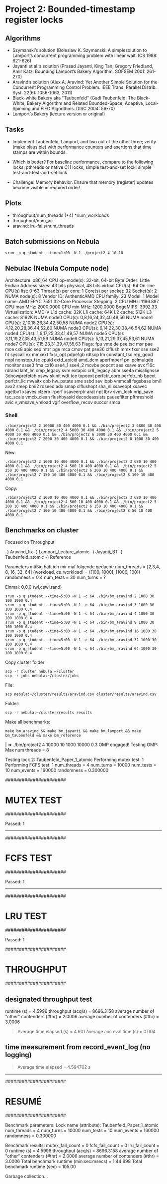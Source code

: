 # Project 2: Bounded-timestamp register locks

## Algorithms

* Szymanski’s solution (Boleslaw K. Szymanski: A simplesolution to Lamport’s concurrent programming problem with linear wait. ICS 1988: 621-626)
* Jayanti et al.’s solution (Prasad Jayanti, King Tan, Gregory Friedland, Amir Katz: Bounding Lamport’s Bakery Algorithm. SOFSEM 2001: 261-270)
* Aravind’s solution (Alex A. Aravind: Yet Another Simple Solution for the Concurrent Programming Control Problem. IEEE Trans. Parallel Distrib. Syst. 22(6): 1056-1063, 2011)
* Black-white Bakery aka "Taubenfeld" (Gadi Taubenfeld: The Black-White, Bakery Algorithm and Related Bounded-Space, Adaptive, Local-Spinning and FIFO Algorithms. DISC 2004: 56-70)
* Lamport’s Bakery (lecture version or original)

## Tasks

* Implement Taubenfeld, Lamport, and two out of the other three; verify (make plausible) with performance counters
and asertions that time stamps are within bounds.

* Which is better? For baseline performance, compare to the
following locks: pthreads or native C11 locks, simple test-and-set
lock, simple test-and-test-and-set lock

* Challenge: Memory behavior. Ensure that memory (register)
updates become visible in required order!

## Plots

- throughput/num_threads (*4) *num_workloads
- throughput/num_ac
- aravind: lru-fails/num_threads


## Batch submissions on Nebula

```shell
srun -p q_student --time=1:00 -N 1 ./project2 4 10 10
```

## Nebulac (Nebula Compute node)

Architecture:        x86_64
CPU op-mode(s):      32-bit, 64-bit
Byte Order:          Little Endian
Address sizes:       43 bits physical, 48 bits virtual
CPU(s):              64
On-line CPU(s) list: 0-63
Thread(s) per core:  1
Core(s) per socket:  32
Socket(s):           2
NUMA node(s):        8
Vendor ID:           AuthenticAMD
CPU family:          23
Model:               1
Model name:          AMD EPYC 7551 32-Core Processor
Stepping:            2
CPU MHz:             1196.897
CPU max MHz:         2000,0000
CPU min MHz:         1200,0000
BogoMIPS:            3992.33
Virtualization:      AMD-V
L1d cache:           32K
L1i cache:           64K
L2 cache:            512K
L3 cache:            8192K
NUMA node0 CPU(s):   0,8,16,24,32,40,48,56
NUMA node1 CPU(s):   2,10,18,26,34,42,50,58
NUMA node2 CPU(s):   4,12,20,28,36,44,52,60
NUMA node3 CPU(s):   6,14,22,30,38,46,54,62
NUMA node4 CPU(s):   1,9,17,25,33,41,49,57
NUMA node5 CPU(s):   3,11,19,27,35,43,51,59
NUMA node6 CPU(s):   5,13,21,29,37,45,53,61
NUMA node7 CPU(s):   7,15,23,31,39,47,55,63
Flags:               fpu vme de pse tsc msr pae mce cx8 apic sep mtrr pge mca cmov pat pse36 clflush mmx fxsr sse sse2 ht syscall nx mmxext fxsr_opt pdpe1gb rdtscp lm constant_tsc rep_good nopl nonstop_tsc cpuid extd_apicid amd_dcm aperfmperf pni pclmulqdq monitor ssse3 fma cx16 sse4_1 sse4_2 movbe popcnt aes xsave avx f16c rdrand lahf_lm cmp_legacy svm extapic cr8_legacy abm sse4a misalignsse 3dnowprefetch osvw skinit wdt tce topoext perfctr_core perfctr_nb bpext perfctr_llc mwaitx cpb hw_pstate sme ssbd sev ibpb vmmcall fsgsbase bmi1 avx2 smep bmi2 rdseed adx smap clflushopt sha_ni xsaveopt xsavec xgetbv1 xsaves clzero irperf xsaveerptr arat npt lbrv svm_lock nrip_save tsc_scale vmcb_clean flushbyasid decodeassists pausefilter pfthreshold avic v_vmsave_vmload vgif overflow_recov succor smca



### Shell 

```shell
./bin/project2 2 10000 30 400 4000 0.1 && ./bin/project2 3 6800 30 400 4000 0.1 && ./bin/project2 4 5000 30 400 4000 0.1 && ./bin/project2 5 4000 30 400 4000 0.1 && ./bin/project2 6 3000 30 400 4000 0.1 && ./bin/project2 7 2000 30 400 4000 0.1 && ./bin/project2 8 1000 30 400 4000 0.1
```

New: 

```shell
./bin/project2 2 1000 10 400 4000 0.1 && ./bin/project2 3 680 10 400 4000 0.1 && ./bin/project2 4 500 10 400 4000 0.1 && ./bin/project2 5 250 10 400 4000 0.1 && ./bin/project2 6 200 10 400 4000 0.1 && ./bin/project2 7 150 10 400 4000 0.1 && ./bin/project2 8 100 10 400 4000 0.1
```

Copy:

```shell
./bin/project2 2 1000 10 400 4000 0.1 && ./bin/project2 3 680 10 400 4000 0.1 && ./bin/project2 4 500 10 400 4000 0.1 && ./bin/project2 5 200 10 400 4000 0.1 && ./bin/project2 6 150 10 400 4000 0.1 && ./bin/project2 7 100 10 400 4000 0.1 && ./bin/project2 8 50 10 400 4000 0.1
```

## Benchmarks on cluster

Focused on Throughput

-) Aravind_fix
-) Lamport_Lecture_atomic
-) Jayanti_BT
-) Taubenfeld_atomic
-) Reference

Parameters mäßig hätt ich mir mal folgende gedacht:
num_threads = [2,3,4, 8, 16, 32, 64]
(workload, cs_workload) = ([100, 1000], [1000, 100])
randomness = 0.4
num_tests = 30
num_turns = ?

Einmal:
0,0,0 (wl,cswl,rand)


```shell
srun -p q_student --time=5:00 -N 1 -c 64 ./bin/bm_aravind 2 1000 30 100 1000 0.4
srun -p q_student --time=5:00 -N 1 -c 64 ./bin/bm_aravind 3 1000 30 100 1000 0.4
srun -p q_student --time=5:00 -N 1 -c 64 ./bin/bm_aravind 4 1000 30 100 1000 0.4
srun -p q_student --time=5:00 -N 1 -c 64 ./bin/bm_aravind 8 1000 30 100 1000 0.4
srun -p q_student --time=5:00 -N 1 -c 64 ./bin/bm_aravind 16 1000 30 100 1000 0.4
srun -p q_student --time=5:00 -N 1 -c 64 ./bin/bm_aravind 32 1000 30 100 1000 0.4
srun -p q_student --time=5:00 -N 1 -c 64 ./bin/bm_aravind 64 1000 30 100 1000 0.4
```

Copy cluster folder

```shell
scp -r cluster nebula:~/cluster
scp -r jobs nebula:~/cluster/jobs
```

File:

```shell
scp nebula:~/cluster/results/aravind.csv cluster/results/aravind.csv
```

Folder:

```shell
scp -r nebula:~/cluster/results results
```

Make all benchmarks:

```shell
make bm_aravind && make bm_jayanti && make bm_lamport && make bm_taubenfeld && make bm_reference
```

| => ./bin/project2 4 10000 10 1000 10000 0.3
OMP engaged!
Testing OMP:
Max num threads = 8

Testing lock 2: Taubenfeld_Paper_1_atomic
Performing mutex test: 1
Performing FCFS test: 1
num_threads = 4
num_turns = 10000
num_tests = 10
num_events = 160000
randomness = 0.300000

######################
#     MUTEX TEST     #
######################

Passed: 1

----------------------

######################
#      FCFS TEST     #
######################

Passed: 1

----------------------

######################
#       LRU TEST     #
######################

Passed: 1

######################
#     THROUGHPUT     #
######################

designated throughput test
---------------------------------------------------
runtime (s) = 4.5996
throughput (acq/s) = 8696.3158
average number of "other" contenders (#thr) = 2.0006
average number of contenders (#thr) = 3.0006
> Average time elapsed (s) = 4.601
> Average anc eval time (s) = 0.004

time measurement from record_event_log (no logging)
---------------------------------------------------
> Average time elapsed = 4.594702 s

----------------------

######################
#       RESUMÉ       #
######################

Benchmark parameters:
Lock name (attribute): Taubenfeld_Paper_1_atomic
num_threads = 4
num_turns = 10000
num_tests = 10
num_events = 160000
randomness = 0.300000

Benchmark results:
mutex_fail_count = 0
fcfs_fail_count = 0
lru_fail_count = 0
runtime (s) = 4.5996
throughput (acq/s) = 8696.3158
average number of "other" contenders (#thr) = 2.0006
average number of contenders (#thr) = 3.0006
Total benchmark runtime (min:sec:msecs) = 1:44:998
Total benchmark runtime (sec) = 105.00


Garbage collection...